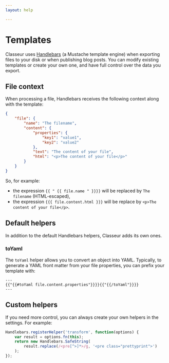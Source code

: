 ```yaml
---
layout: help

---
```


# Templates

Classeur uses [Handlebars](http://handlebarsjs.com/) (a Mustache template engine) when exporting files to your disk or when publishing blog posts. You can modify existing templates or create your own one, and have full control over the data you export.


## File context

When processing a file, Handlebars receives the following context along with the template:

```json
{
	"file": {
		"name": "The filename",
		"content": {
			"properties": {
				"key1": "value1",
				"key2": "value2"
			},
			"text": "The content of your file",
			"html": "<p>The content of your file</p>"
		}
	}
}
```

So, for example:

- the expression `{{ " {{ file.name " }}}}` will be replaced by `The filename` (HTML-escaped),
- the expression `{{{ file.content.html }}}` will be replace by `<p>The content of your file</p>`.


## Default helpers

In addition to the default Handlebars helpers, Classeur adds its own ones.

### toYaml

The `toYaml` helper allows you to convert an object into YAML. Typically, to generate a YAML front matter from your file properties, you can prefix your template with:

```
---
{{"{{#toYaml file.content.properties"}}}}{{"{{/toYaml"}}}}
---
```


## Custom helpers

If you need more control, you can always create your own helpers in the settings. For example:

```js
Handlebars.registerHelper('transform', function(options) {
    var result = options.fn(this);
    return new Handlebars.SafeString(
        result.replace(/<pre[^>]*>/g, '<pre class="prettyprint">')
    );
});
```



